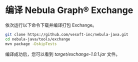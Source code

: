# 编译 Nebula Graph&reg; Exchange

依次运行以下命令下载并编译打包 Exchange。

```bash
git clone https://github.com/vesoft-inc/nebula-java.git
cd nebula-java/tools/exchange
mvn package -DskipTests
```

编译成功后，您可以看到 _target/exchange-1.0.1.jar_ 文件。
